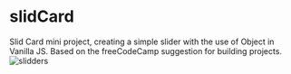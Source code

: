 # slidCard
Slid Card mini project, creating a simple slider with the use of Object in Vanilla JS.
Based on the freeCodeCamp suggestion for building projects. 
![slidders](https://user-images.githubusercontent.com/77589159/173926239-a26bae61-92e8-4316-8448-17cb7aa3156d.gif)
